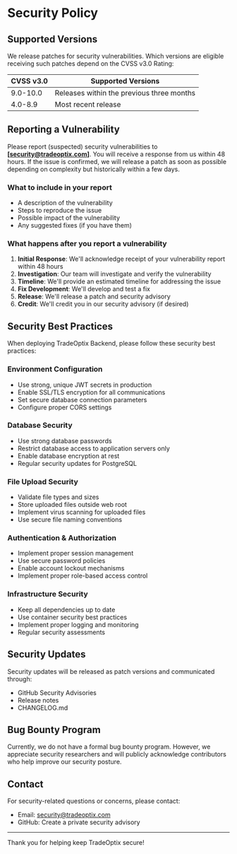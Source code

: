 # Security Policy

## Supported Versions

We release patches for security vulnerabilities. Which versions are eligible receiving such patches depend on the CVSS v3.0 Rating:

| CVSS v3.0 | Supported Versions                        |
| --------- | ----------------------------------------- |
| 9.0-10.0  | Releases within the previous three months |
| 4.0-8.9   | Most recent release                       |

## Reporting a Vulnerability

Please report (suspected) security vulnerabilities to **[security@tradeoptix.com]**. You will receive a response from us within 48 hours. If the issue is confirmed, we will release a patch as soon as possible depending on complexity but historically within a few days.

### What to include in your report

- A description of the vulnerability
- Steps to reproduce the issue
- Possible impact of the vulnerability
- Any suggested fixes (if you have them)

### What happens after you report a vulnerability

1. **Initial Response**: We'll acknowledge receipt of your vulnerability report within 48 hours
2. **Investigation**: Our team will investigate and verify the vulnerability
3. **Timeline**: We'll provide an estimated timeline for addressing the issue
4. **Fix Development**: We'll develop and test a fix
5. **Release**: We'll release a patch and security advisory
6. **Credit**: We'll credit you in our security advisory (if desired)

## Security Best Practices

When deploying TradeOptix Backend, please follow these security best practices:

### Environment Configuration
- Use strong, unique JWT secrets in production
- Enable SSL/TLS encryption for all communications
- Set secure database connection parameters
- Configure proper CORS settings

### Database Security
- Use strong database passwords
- Restrict database access to application servers only
- Enable database encryption at rest
- Regular security updates for PostgreSQL

### File Upload Security
- Validate file types and sizes
- Store uploaded files outside web root
- Implement virus scanning for uploaded files
- Use secure file naming conventions

### Authentication & Authorization
- Implement proper session management
- Use secure password policies
- Enable account lockout mechanisms
- Implement proper role-based access control

### Infrastructure Security
- Keep all dependencies up to date
- Use container security best practices
- Implement proper logging and monitoring
- Regular security assessments

## Security Updates

Security updates will be released as patch versions and communicated through:
- GitHub Security Advisories
- Release notes
- CHANGELOG.md

## Bug Bounty Program

Currently, we do not have a formal bug bounty program. However, we appreciate security researchers and will publicly acknowledge contributors who help improve our security posture.

## Contact

For security-related questions or concerns, please contact:
- Email: security@tradeoptix.com
- GitHub: Create a private security advisory

---

Thank you for helping keep TradeOptix secure!